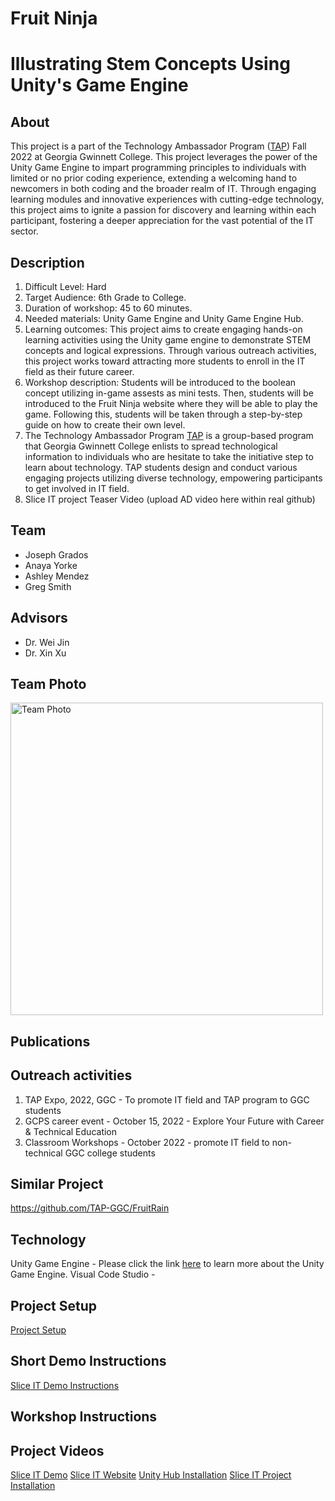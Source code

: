 # Fruit Ninja
# Illustrating Stem Concepts Using Unity's Game Engine
## About 
This project is a part of the Technology Ambassador Program ([TAP](https://www.ggc.edu/academics/school-of-science-and-technology/research-internships-service-learning/technology-ambassador-program)) Fall 2022 at Georgia Gwinnett College. This project leverages the power of the Unity Game Engine to impart programming principles to individuals with limited or no prior coding experience, extending a welcoming hand to newcomers in both coding and the broader realm of IT. Through engaging learning modules and innovative experiences with cutting-edge technology, this project aims to ignite a passion for discovery and learning within each participant, fostering a deeper appreciation for the vast potential of the IT sector.
## Description
1. Difficult Level: Hard
2. Target Audience: 6th Grade to College.
3.  Duration of workshop: 45 to 60 minutes.
4.  Needed materials: Unity Game Engine and Unity Game Engine Hub.
5.   Learning outcomes: This project aims to create engaging hands-on learning activities using the Unity game engine to demonstrate STEM concepts and logical expressions. Through various outreach activities, this project works toward attracting more students to enroll in the IT field as their future career.
6.  Workshop description: Students will be introduced to the boolean concept utilizing in-game assests as mini tests. Then, students will be introduced to the Fruit Ninja website where they will be able to play the game. Following this, students will be taken through a step-by-step guide on how to create their own level.
7.  The Technology Ambassador Program [TAP](https://www.ggc.edu/academics/school-of-science-and-technology/research-internships-service-learning/technology-ambassador-program) is a group-based program that Georgia Gwinnett College enlists to spread technological information to individuals who are hesitate to take the initiative step to learn about technology. TAP students design and conduct various engaging projects utilizing diverse technology,  empowering participants to get involved in IT field.
8. Slice IT project Teaser Video (upload AD video here within real github)
## Team
- Joseph Grados
- Anaya Yorke
- Ashley Mendez
- Greg Smith

## Advisors
- Dr. Wei Jin
- Dr. Xin Xu

## Team Photo
<img alt="Team Photo" src="https://github.com/TAP-GGC/FruitNinja/blob/main/media/image_2024-05-28_155937933.png](https://github.com/TAP-GGC/FruitNinja/blob/main/Media/image_2024-05-28_155937933.png" width="500">

## Publications


## Outreach activities
1. TAP Expo, 2022, GGC - To promote IT field and TAP program to GGC students
2. GCPS career event - October 15, 2022 - Explore Your Future with Career & Technical Education 
3. Classroom Workshops - October 2022 - promote IT field to non-technical GGC college students

## Similar Project
https://github.com/TAP-GGC/FruitRain

## Technology
Unity Game Engine - Please click the link [here](https://Unity.com/games) to learn more about the Unity Game Engine.
Visual Code Studio - 

## Project Setup
[Project Setup](https://github.com/TAP-GGC/FruitNinja/blob/main/Documents/Slice%20IT%20Project%20Setup.pdf)

## Short Demo Instructions
[Slice IT Demo Instructions](https://github.com/TAP-GGC/FruitNinja/blob/main/Documents/Slice%20IT%20Demo%20Instructions.pdf)

## Workshop Instructions

## Project Videos
[Slice IT Demo](https://github.com/TAP-GGC/FruitNinja/blob/main/Media/Slice%20IT%20Demo.mp4)
[Slice IT Website](https://tap-project-fall-2022.github.io/Slice-IT/Slice%20IT!%20Website/workshop-page.html)
[Unity Hub Installation](https://github.com/TAP-GGC/FruitNinja/blob/main/Media/Unity%20Hub%20Installation%20Video.mp4)
[Slice IT Project Installation](https://github.com/TAP-GGC/FruitNinja/blob/main/Media/Slice%20IT%20project%20installation.mp4)

